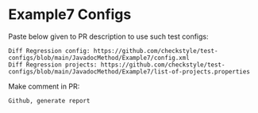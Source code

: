 # Example7 Configs
Paste below given to PR description to use such test configs:
```
Diff Regression config: https://github.com/checkstyle/test-configs/blob/main/JavadocMethod/Example7/config.xml
Diff Regression projects: https://github.com/checkstyle/test-configs/blob/main/JavadocMethod/Example7/list-of-projects.properties
```
Make comment in PR:
```
Github, generate report
```
